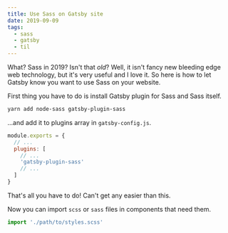 ```yaml
---
title: Use Sass on Gatsby site
date: 2019-09-09
tags:
  - sass
  - gatsby
  - til
---
```


What? Sass in 2019? Isn't that _old_? Well, it isn't fancy new bleeding edge web technology, but it's very useful and I love it. So here is how to let Gatsby know you want to use Sass on your website.

First thing you have to do is install Gatsby plugin for Sass and Sass itself.

```bash
yarn add node-sass gatsby-plugin-sass
```

...and add it to plugins array in `gatsby-config.js`.

```js
module.exports = {
  // ...
  plugins: [
    // ...
    'gatsby-plugin-sass'
    // ...
  ]
}
```

That's all you have to do! Can't get any easier than this.

Now you can import `scss` or `sass` files in components that need them.

```js
import './path/to/styles.scss'
```
